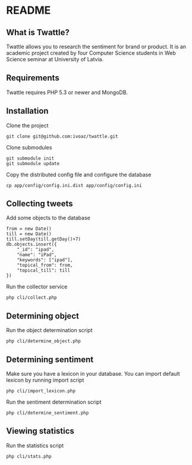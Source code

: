 README
======

What is Twattle?
-----------------

Twattle allows you to research the sentiment for brand or product.
It is an academic project created by four Computer Science students in
Web Science seminar at University of Latvia.


Requirements
------------

Twattle requires PHP 5.3 or newer and MongoDB.


Installation
------------

Clone the project

    git clone git@github.com:ivoaz/twattle.git

Clone submodules

    git submodule init
    git submodule update

Copy the distributed config file and configure the database

    cp app/config/config.ini.dist app/config/config.ini


Collecting tweets
-----------------

Add some objects to the database

    from = new Date()
    till = new Date()
    till.setDay(till.getDay()+7)
    db.objects.insert({
        "_id": "ipad",
        "name": "iPad",
        "keywords": ["ipad"],
        "topical_from": from,
        "topical_till": till
    })

Run the collector service

    php cli/collect.php


Determining object
------------------

Run the object determination script

    php cli/determine_object.php


Determining sentiment
---------------------

Make sure you have a lexicon in your database.
You can import default lexicon by running import script

    php cli/import_lexicon.php

Run the sentiment determination script

    php cli/determine_sentiment.php

Viewing statistics
------------------

Run the statistics script

    php cli/stats.php

